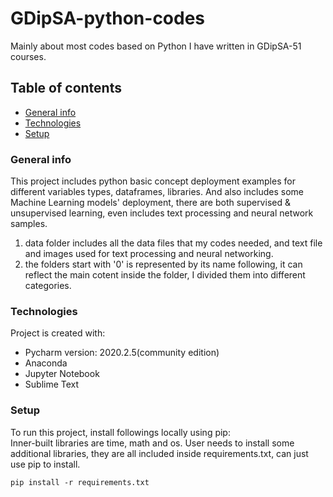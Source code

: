 # GDipSA-python-codes
Mainly about most codes based on Python I have written in GDipSA-51 courses.  

## Table of contents
* [General info](#general-info)
* [Technologies](#technologies)
* [Setup](#setup)

### General info
This project includes python basic concept deployment examples for different variables types, dataframes, libraries. And also includes some Machine Learning models' deployment, there are both supervised & unsupervised learning, even includes text processing and neural network samples.  
1. data folder includes all the data files that my codes needed, and text file and images used for text processing and neural networking.  
2. the folders start with '0' is represented by its name following, it can reflect the main cotent inside the folder, I divided them into different categories.  
	
### Technologies
Project is created with:
* Pycharm version: 2020.2.5(community edition)
* Anaconda
* Jupyter Notebook
* Sublime Text
	
### Setup
To run this project, install followings locally using pip:  
Inner-built libraries are time, math and os. User needs to install some additional libraries, they are all included inside requirements.txt, can just use pip to install.
```
pip install -r requirements.txt
```
